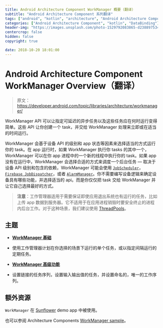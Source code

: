 ```yaml
---
title: Android Architecture Component WorkManager 概要（翻译）
subtitle: "Android Architecture Component 系列翻译"
tags: ["android", "kotlin", "architecture", "Android Architecture Component", "aac", "ViewModel", "LiveData", "DataBinding", "Lifecycles", "WorkManager", "翻译"]
categories: ["Android Architecture Component", "kotlin", "DataBinding"]
header-img: "https://images.unsplash.com/photo-1529792083865-d23889753466?ixlib=rb-0.3.5&ixid=eyJhcHBfaWQiOjEyMDd9&s=32475a0b7929a8a98b874ff47bf1bd4c&auto=format&fit=crop&w=2250&q=80"
centercrop: false
hidden: false
copyright: true

date: 2018-10-20 18:01:00
---
```


# Android Architecture Component WorkManager Overview（翻译）

> 原文：<https://developer.android.com/topic/libraries/architecture/workmanager/>

WorkManager API 可以让指定可延迟的异步任务以及这些任务应在何时运行变得简单。这些 API 让你创建一个 task，并交给 WorkManager 处理来立即或在适当的时间运行。

WorkManager 会基于设备 API 的级别和 app 状态等因素来选择适当的方式运行你的 task。在 app 运行时，如果 WorkManager 执行你 tasks 的其中一个，WorkManager 可以在你 app 进程中的一个新的线程中执行你的 task。如果 app 没有在运行中，WorkManager 会选择合适的方式来调度一个后台任务 — 取决于设备 API 级别和包含的依赖，WorkManager 可能会使用 [`JobScheduler`](https://developer.android.com/reference/android/app/job/JobScheduler.html)，[`Firebase JobDispatcher`](https://github.com/firebase/firebase-jobdispatcher-android#user-content-firebase-jobdispatcher-)，或者 [`AlarmManager`](https://developer.android.com/reference/android/app/AlarmManager.html)。你不需要编写设备逻辑来确定设备具有哪些功能，并选择适当的 api。而是你仅仅把 task 交给 WorkManager 并让它自己选择最好的方式。

> **注意**：工作管理器适用于需要保证即使应用退出系统也有运行的任务，比如上传 app 数据到服务器。它不适用于在应用进程销毁时要安全终止的进程内后台工作。对于这种场景，我们建议使用 [ThreadPools](https://developer.android.com/training/multiple-threads/create-threadpool#ThreadPool)。

## 主题

- [**WorkManager 基础**](https://developer.android.com/topic/libraries/architecture/workmanager/basics.html)
 
 - 使用工作管理器计划在你选择的场景下运行的单个任务，或以指定间隔运行的定期任务。

- [**WorkManager 高级功能**](https://developer.android.com/topic/libraries/architecture/workmanager/advanced.html)
 
 - 设置链接的任务序列，设置输入输出值的任务，并设置命名的，唯一的工作序列。

## 额外资源

`WorkManager` 在 [Sunflower](https://github.com/googlesamples/android-sunflower) demo app 中被使用。

也可以参阅 Architecture Components [WorkManager sample](https://github.com/googlesamples/android-architecture-components/tree/master/WorkManagerSample)。
